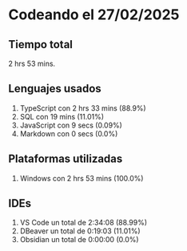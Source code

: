 # Codeando el 27/02/2025

## Tiempo total
2 hrs 53 mins.

## Lenguajes usados
1. TypeScript con 2 hrs 33 mins (88.9%)
1. SQL con 19 mins (11.01%)
1. JavaScript con 9 secs (0.09%)
1. Markdown con 0 secs (0.0%)

## Plataformas utilizadas
1. Windows con 2 hrs 53 mins (100.0%)

## IDEs
1. VS Code un total de 2:34:08 (88.99%)
1. DBeaver un total de 0:19:03 (11.01%)
1. Obsidian un total de 0:00:00 (0.0%)
